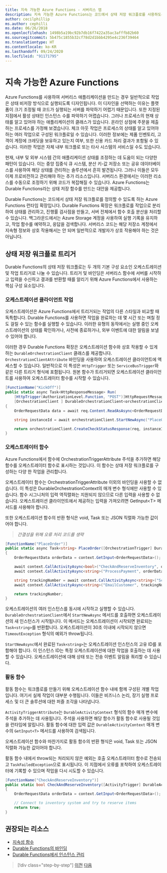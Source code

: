 ```yaml
---
title: 지속 가능한 Azure Functions - 서버리스 앱
description: 지속 가능한 Azure Functions는 코드에서 상태 저장 워크플로를 사용하도록 Azure Functions 런타임을 확장합니다.
author: cecilphillip
ms.author: cephilli
ms.date: 06/26/2018
ms.openlocfilehash: 1498b5a19bc92b7db16f7422a35ac3afffb82b60
ms.sourcegitcommit: 5b475c1855b32cf78d2d1bbb4295e4c236f39464
ms.translationtype: HT
ms.contentlocale: ko-KR
ms.lasthandoff: 09/24/2020
ms.locfileid: "91171795"
---
```

# <a name="durable-azure-functions"></a>지속 가능한 Azure Functions

Azure Functions를 사용하여 서버리스 애플리케이션을 만드는 경우 일반적으로 작업은 상태 비저장 방식으로 실행되도록 디자인됩니다. 이 디자인을 선택하는 이유는 플랫폼이 크기 조정될 때 코드가 실행되는 서버를 파악하기 어렵기 때문입니다. 또한 지정된 지점에서 활성 상태인 인스턴스 수를 파악하기 어렵습니다. 그러나 프로세스의 현재 상태를 알고 있어야 하는 애플리케이션의 클래스가 있습니다. 온라인 상점에 주문을 제출하는 프로세스를 가정해 보겠습니다. 체크 아웃 작업은 프로세스의 상태를 알고 있어야 하는 여러 작업으로 구성된 워크플로일 수 있습니다. 이러한 정보에는 제품 인벤토리, 고객이 계정에 크레딧을 보유하고 있는지 여부, 또한 신용 카드 처리 결과가 포함될 수 있습니다. 이러한 작업은 자체 내부 워크플로 또는 타사 시스템의 서비스일 수도 있습니다.

현재, 내부 및 외부 시스템 간의 애플리케이션 상태를 조정하는 데 도움이 되는 다양한 패턴이 있습니다. 이는 중앙 집중식 큐 시스템, 분산 키-값 저장소 또는 공유 데이터베이스를 사용하여 해당 상태를 관리하는 솔루션에서 흔히 발견됩니다. 그러나 이들은 모두 이제 프로비전하고 관리해야 하는 추가 리소스입니다. 서버리스 환경에서는 이러한 리소스를 수동으로 조정하기 위해 코드가 복잡해질 수 있습니다. Azure Functions는 Durable Functions라는 상태 저장 함수를 만드는 대안을 제공합니다.

Durable Functions는 코드에서 상태 저장 워크플로를 정의할 수 있도록 하는 Azure Functions 런타임 확장입니다. Durable Functions 확장은 워크플로를 작업으로 분리하여 상태를 관리하고, 진행률 검사점을 만들고, 서버 전체에서 함수 호출 분산을 처리할 수 있습니다. 백그라운드에서는 Azure Storage 계정을 사용하여 실행 기록을 유지하고, 작업 함수를 예약하고, 응답을 검색합니다. 서버리스 코드는 해당 저장소 계정에서 지속형 정보와 상호 작용해서는 안 되며 일반적으로 개발자가 상호 작용해야 하는 것은 아닙니다.

## <a name="triggering-a-stateful-workflow"></a>상태 저장 워크플로 트리거

Durable Functions의 상태 저장 워크플로는 두 개의 기본 구성 요소인 오케스트레이션 및 작업 트리거로 나눌 수 있습니다. 트리거 및 바인딩은 서버리스 함수에 서버를 시작하고 입력을 수신하고 결과를 반환할 때를 알리기 위해 Azure Functions에서 사용하는 핵심 구성 요소입니다.

### <a name="working-with-the-orchestration-client"></a>오케스트레이션 클라이언트 작업

오케스트레이션은 Azure Functions에서 트리거되는 작업의 다른 스타일과 비교할 때 독특합니다. Durable Functions를 사용하면 작업을 완료하는 데 몇 시간 또는 며칠 정도 걸릴 수 있는 함수를 실행할 수 있습니다. 이러한 유형의 동작에서는 실행 중인 오케스트레이션의 상태를 확인하거나, 사전에 종료하거나, 외부 이벤트에 대한 알림을 보낼 수 있어야 합니다.

이러한 경우 Durable Functions 확장은 오케스트레이션 함수와 상호 작용할 수 있게 하는 `DurableOrchestrationClient` 클래스를 제공합니다. `OrchestrationClientAttribute` 바인딩을 사용하여 오케스트레이션 클라이언트에 액세스할 수 있습니다. 일반적으로 이 특성은 `HttpTrigger` 또는 `ServiceBusTrigger`와 같은 다른 트리거 형식에 포함됩니다. 원본 함수가 트리거되면 오케스트레이션 클라이언트를 사용하여 오케스트레이터 함수를 시작할 수 있습니다.

```csharp
[FunctionName("KickOff")]
public static async Task<HttpResponseMessage> Run(
    [HttpTrigger(AuthorizationLevel.Function, "POST")]HttpRequestMessage req,
    [OrchestrationClient ] DurableOrchestrationClient<orchestrationClient>)
{
    OrderRequestData data = await req.Content.ReadAsAsync<OrderRequestData>();

    string instanceId = await orchestrationClient.StartNewAsync("PlaceOrder", data);

    return orchestrationClient.CreateCheckStatusResponse(req, instanceId);
}
```

### <a name="the-orchestrator-function"></a>오케스트레이터 함수

Azure Functions에서 함수에 OrchestrationTriggerAttribute 주석을 추가하면 해당 함수를 오케스트레이터 함수로 표시하는 것입니다. 이 함수는 상태 저장 워크플로를 구성하는 다양 한 작업을 관리합니다.

오케스트레이터 함수는 OrchestrationTriggerAttribute 이외의 바인딩을 사용할 수 없습니다. 이 특성은 DurableOrchestrationContext의 매개 변수 형식에만 사용할 수 있습니다. 함수 시그니처의 입력 역직렬화는 지원되지 않으므로 다른 입력을 사용할 수 없습니다. 오케스트레이션 클라이언트에서 제공하는 입력을 가져오려면 GetInput\<T\> 메서드를 사용해야 합니다.

또한 오케스트레이션 함수의 반환 형식은 void, Task 또는 JSON 직렬화 가능한 값이어야 합니다.

> *간결성을 위해 오류 처리 코드를 생략*

```csharp
[FunctionName("PlaceOrder")]
public static async Task<string> PlaceOrder([OrchestrationTrigger] DurableOrchestrationContext context)
{
    OrderRequestData orderData = context.GetInput<OrderRequestData>();

    await context.CallActivityAsync<bool>("CheckAndReserveInventory", orderData);
    await context.CallActivityAsync<string>("ProcessPayment", orderData);

    string trackingNumber = await context.CallActivityAsync<string>("ScheduleShipping", orderData);
    await context.CallActivityAsync<string>("EmailCustomer", trackingNumber);

    return trackingNumber;
}
```

오케스트레이션의 여러 인스턴스를 동시에 시작하고 실행할 수 있습니다. `DurableOrchestrationClient`에서 `StartNewAsync` 메서드를 호출하면 오케스트레이션의 새 인스턴스가 시작됩니다. 이 메서드는 오케스트레이션이 시작되면 완료되는 `Task<string>`를 반환합니다. 오케스트레이션이 30초 이내에 시작되지 않으면 `TimeoutException` 형식의 예외가 throw됩니다.

`StartNewAsync`에서 완료된 `Task<string>`는 오케스트레이션 인스턴스의 고유 ID를 포함해야 합니다. 이 인스턴스 ID는 특정 오케스트레이션에 대한 작업을 호출하는 데 사용할 수 있습니다. 오케스트레이션에 대해 상태 또는 전송 이벤트 알림을 쿼리할 수 있습니다.

### <a name="the-activity-functions"></a>활동 함수

활동 함수는 워크플로를 만들기 위해 오케스트레이션 함수 내에 함께 구성된 개별 작업입니다. 여기서 실제 작업이 대부분 수행됩니다. 이들은 비즈니스 논리, 장기 실행 프로세스 및 더 큰 솔루션에 대한 퍼즐 조각을 나타냅니다.

`ActivityTriggerAttribute`는 `DurableActivityContext` 형식의 함수 매개 변수에 주석을 추가하는 데 사용됩니다. 주석을 사용하면 해당 함수가 활동 함수로 사용될 것임을 런타임에 알립니다. 활동 함수에 대한 입력 값은 `DurableActivityContext` 매개 변수의 `GetInput<T>` 메서드를 사용하여 검색됩니다.

오케스트레이션 함수와 마찬가지로 활동 함수의 반환 형식은 void, Task 또는 JSON 직렬화 가능한 값이어야 합니다.

활동 함수 내에서 throw되는 처리되지 않은 예외는 호출 오케스트레이터 함수로 전송되고 `TaskFailedException`으로 표시됩니다. 이 지점에서 오류를 포착하여 오케스트레이터에 기록할 수 있으며 작업을 다시 시도할 수 있습니다.

```csharp
[FunctionName("CheckAndReserveInventory")]
public static bool CheckAndReserveInventory([ActivityTrigger] DurableActivityContext context)
{
    OrderRequestData orderData = context.GetInput<OrderRequestData>();

    // Connect to inventory system and try to reserve items
    return true;
}
```

## <a name="recommended-resources"></a>권장되는 리소스

- [지속성 함수](/azure/azure-functions/durable-functions-overview)
- [Durable Functions의 바인딩](/azure/azure-functions/durable-functions-bindings)
- [Durable Functions에서 인스턴스 관리](/azure/azure-functions/durable-functions-instance-management)

>[!div class="step-by-step"]
>[이전](event-grid.md)
>[다음](orchestration-patterns.md)
